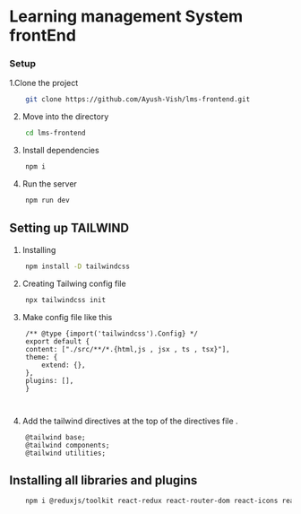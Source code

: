 # Learning management System frontEnd 

### Setup 

1.Clone the project 

```bash
    git clone https://github.com/Ayush-Vish/lms-frontend.git
```
2. Move into the directory

```bash
    cd lms-frontend
```
3. Install dependencies

```bash
    npm i 
```

4. Run the server 
```bash
    npm run dev 
```

## Setting up TAILWIND

1. Installing

```bash
    npm install -D tailwindcss
```
2. Creating Tailwing config file 

```bash
    npx tailwindcss init

```

3. Make config file like this 

```
    /** @type {import('tailwindcss').Config} */
    export default {
    content: ["./src/**/*.{html,js , jsx , ts , tsx}"],
    theme: {
        extend: {},
    },
    plugins: [],
    }

        
```
4. Add the tailwind directives at the top of the directives file . 

```
    @tailwind base;
    @tailwind components;
    @tailwind utilities;
```

## Installing all libraries and plugins 

```bash
    npm i @reduxjs/toolkit react-redux react-router-dom react-icons react-chartjs-2 chart.js diasyui axios react-hot-toast @tailwindcss/line-clamp
```